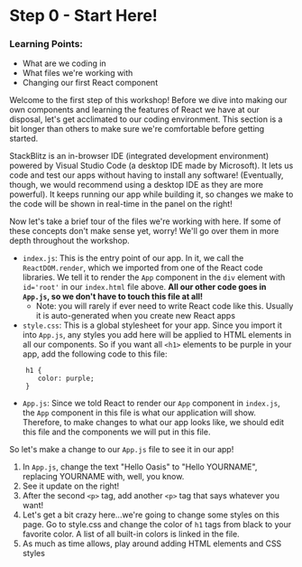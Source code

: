 # Step 0 - Start Here!

### Learning Points:
- What are we coding in
- What files we're working with
- Changing our first React component

Welcome to the first step of this workshop! Before we dive into making our own components and learning the features of React we have at our disposal, let's get acclimated to our coding environment. This section is a bit longer than others to make sure we're comfortable before getting started.

StackBlitz is an in-browser IDE (integrated development environment) powered by Visual Studio Code (a desktop IDE made by Microsoft). It lets us code and test our apps without having to install any software! (Eventually, though, we would recommend using a desktop IDE as they are more powerful). It keeps running our app while building it, so changes we make to the code will be shown in real-time in the panel on the right!

Now let's take a brief tour of the files we're working with here. If some of these concepts don't make sense yet, worry! We'll go over them in more depth throughout the workshop.

* `index.js`: This is the entry point of our app. In it, we call the `ReactDOM.render`, which we imported from one of the React code libraries. We tell it to render the `App` component in the `div` element with `id='root'` in our `index.html` file above. **All our other code goes in `App.js`, so we don't have to touch this file at all!**
    * Note: you will rarely if ever need to write React code like this. Usually it is auto-generated when you create new React apps
* `style.css`: This is a global stylesheet for your app. Since you import it into `App.js`, any styles you add here will be applied to HTML elements in all our components. So if you want all `<h1>` elements to be purple in your app, add the following code to this file:
```
    h1 {
       color: purple; 
    }
```
* `App.js`: Since we told React to render our `App` component in `index.js`, the `App` component in this file is what our application will show. Therefore, to make changes to what our app looks like, we should edit this file and the components we will put in this file.

So let's make a change to our `App.js` file to see it in our app! 

1. In `App.js`, change the text "Hello Oasis" to "Hello YOURNAME", replacing YOURNAME with, well, you know. 
2. See it update on the right!
3. After the second `<p>` tag, add another `<p>` tag that says whatever you want!
4. Let's get a bit crazy here...we're going to change some styles on this page. Go to style.css and change the color of `h1` tags from black to your favorite color. A list of all built-in colors is linked in the file.
5. As much as time allows, play around adding HTML elements and CSS styles